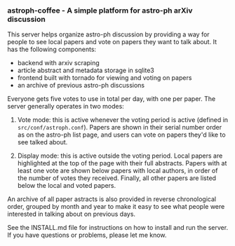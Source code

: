 ### astroph-coffee - A simple platform for astro-ph arXiv discussion

This server helps organize astro-ph discussion by providing a way for people to
see local papers and vote on papers they want to talk about. It has the
following components:

* backend with arxiv scraping
* article abstract and metadata storage in sqlite3
* frontend built with tornado for viewing and voting on papers
* an archive of previous astro-ph discussions

Everyone gets five votes to use in total per day, with one per paper. The server
generally operates in two modes:

1. Vote mode: this is active whenever the voting period is active (defined in
   `src/conf/astroph.conf`). Papers are shown in their serial number order as on
   the astro-ph list page, and users can vote on papers they'd like to see
   talked about.

2. Display mode: this is active outside the voting period. Local papers are
   highlighted at the top of the page with their full abstracts. Papers with at
   least one vote are shown below papers with local authors, in order of the
   number of votes they received. Finally, all other papers are listed below the
   local and voted papers.

An archive of all paper astracts is also provided in reverse chronological
order, grouped by month and year to make it easy to see what people were
interested in talking about on previous days.

See the INSTALL.md file for instructions on how to install and run the
server. If you have questions or problems, please let me know.
